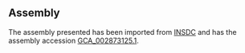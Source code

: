 
Assembly
--------

The assembly presented has been imported from 
[INSDC](http://www.insdc.org) and has the assembly accession
[GCA\_002873125.1](http://www.ebi.ac.uk/ena/data/view/GCA_002873125.1).


